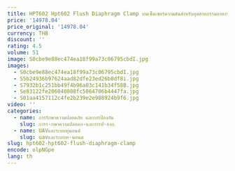 ```yaml
---
title: HPT602 Hpt602 Flush Diaphragm Clamp บนเซ็นเซอร์ความดันสําหรับอุตสาหกรรมอาหาร
price: '14978.04'
price_original: '14978.04'
currency: THB
discount: ''
rating: 4.5
volume: 51
image: S0cbe9e88ec474ea18f99a73c06795cbdI.jpg
images:
  - S0cbe9e88ec474ea18f99a73c06795cbdI.jpg
  - S5b24936b97624aad82dfe23ed26b0df8i.jpg
  - S7932b1c251bb49f4b96a03c141b34f58B.jpg
  - Se83122fe206040808fc5064706b4447fa.jpg
  - S01aa4157112c4fe2b239e2e988924b9f6.jpg
video: ''
categories:
  - name: การรักษาความปลอดภัย และการป้องกัน
    slug: การร-กษาความปลอดภ-และการป-องก
  - name: UAVและระบบหุ่นยนต์
    slug: uavและระบบห-นยนต
slug: hpt602-hpt602-flush-diaphragm-clamp
encode: olpNGpe
lang: th
---
```

  